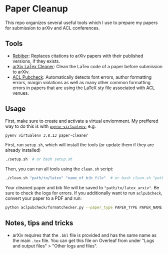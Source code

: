 # Paper Cleanup

This repo organizes several useful tools which I use to prepare my papers for submission to arXiv and ACL conferences.

## Tools

- [Rebiber](https://github.com/yuchenlin/rebiber): Replaces citations to arXiv papers with their published versions, if they exists.
- [arXiv LaTex Cleaner](https://github.com/google-research/arxiv-latex-cleaner): Clean the LaTex code of a paper before submission to arXiv.
- [ACL Pubcheck](https://github.com/acl-org/aclpubcheck/blob/main/aclpubcheck_additional_info.pdf): Automatically detects font errors, author formatting errors, margin violations as well as many other common formatting errors in papers that are using the LaTeX sty file associated with ACL venues.

## Usage

First, make sure to create and activate a virtual enviornment. My preffered way to do this is with [`pyenv-virtualenv`](https://github.com/pyenv/pyenv-virtualenv), e.g.

```bash
pyenv virtualenv 3.8.13 paper-cleaner
```

First, run `setup.sh`, which will install the tools (or update them if they are already installed)

```bash
./setup.sh  # or bash setup.sh
```

Then, you can run all tools using the `clean.sh` script:

```bash
./clean.sh "path/to/latex" "name_of_bib_file"  # or bash clean.sh "path/to/latex" "name_of_bib_file"
```

Your cleaned paper and bib file will be saved to `"path/to/latex_arxiv"`. Be sure to check the logs for errors. If you additionally want to run `aclpubcheck`, convert your paper to a PDF and run:

```bash
python aclpubcheck/formatchecker.py --paper_type PAPER_TYPE PAPER_NAME.pdf
```

## Notes, tips and tricks

- arXiv requires that the `.bbl` file is provided and has the same name as the main `.tex` file. You can get this file on Overleaf from under "Logs and output files" > "Other logs and files".